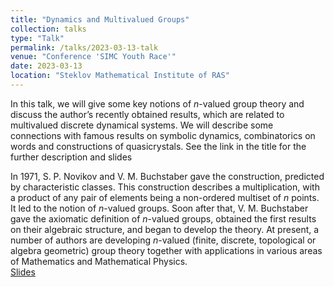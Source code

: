 ```yaml
---
title: "Dynamics and Multivalued Groups"
collection: talks
type: "Talk"
permalink: /talks/2023-03-13-talk
venue: "Conference 'SIMC Youth Race'"
date: 2023-03-13
location: "Steklov Mathematical Institute of RAS"
---
```

 
 In this talk, we will give some key notions of $n$-valued group theory and discuss the author’s recently obtained results, which are related to multivalued discrete dynamical systems. We will describe some connections with famous results on symbolic dynamics, combinatorics on words and constructions of quasicrystals. See the link in the title for the further description and slides  
 
 
 In 1971, S. P. Novikov and V. M. Buchstaber gave the construction, predicted by characteristic classes. This construction describes a multiplication, with a product of any pair of elements being a non-ordered multiset of $n$ points. It led to the notion of $n$-valued groups. Soon after that, V. M. Buchstaber gave the axiomatic definition of $n$-valued groups, obtained the first results on their algebraic structure, and began to develop the theory. At present, a number of authors are developing $n$-valued (finite, discrete, topological or algebra geometric) group theory together with applications in various areas of Mathematics and Mathematical Physics.      
[Slides](https://magisterlud.github.io/files/simc_youth_race/nvaltalk.pdf)
